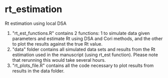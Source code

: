 # rt_estimation
Rt estimation using local DSA

1. "rt_est_functions.R" contains 2 functions: 1 to simulate data given parameters and estimate Rt using DSA and Cori methods, and the other to plot the results against the true Rt value.
2. "data" folder contains all simulated data sets and results from the Rt estimation used in the manuscript (using rt_est function). Please note that rerunning this would take several hours.
3. "rt_plots_file.R" contains all the code necessary to plot results from results in the data folder.
